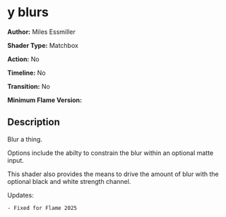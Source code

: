 # y blurs

**Author:** Miles Essmiller

**Shader Type:** Matchbox

**Action:** No

**Timeline:** No

**Transition:** No

**Minimum Flame Version:** 


## Description
Blur a thing.

Options include the abilty to constrain the blur within an optional matte input.

This shader also provides the means to drive the amount of blur with the optional black and white strength channel.

Updates:

    - Fixed for Flame 2025
